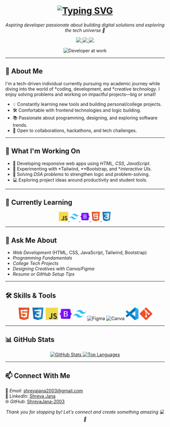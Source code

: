 <h1 align="center">
<a href="https://git.io/typing-svg">
<img src="https://readme-typing-svg.herokuapp.com?font=JetBrains+Mono&weight=700&size=32&pause=800&color=00C4FF&center=true&width=650&lines=%F0%9F%91%8B+Hi%2C+I'm+Shreya+Jana!;%F0%9F%92%BB+Tech+Enthusiast+%7C+Learner+%7C+Coder" alt="Typing SVG">
</a>
</h1>

<p align="center">
<em>Aspiring developer passionate about building digital solutions and exploring the tech universe 🚀</em>
</p>

<p align="center">
<a href="https://github.com/ShreyaJana-2003">
<img src="https://img.shields.io/github/followers/ShreyaJana-2003?label=Follow&style=flat-square&logo=github&logoColor=white&color=181717" />
</a>
<a href="https://www.linkedin.com/in/shreya-jana-26a4a4328/">
<img src="https://img.shields.io/badge/LinkedIn-0A66C2?style=flat-square&logo=linkedin&logoColor=white" />
</a>
<a href="mailto:sjana2181@gmail.com">
<img src="https://img.shields.io/badge/Gmail-D14836?style=flat-square&logo=gmail&logoColor=white" />
</a>
</p>

<p align="center">
<img src="https://media.giphy.com/media/qgQUggAC3Pfv687qPC/giphy.gif" width="300" alt="Developer at work" />
</p>

---

## 🌟 About Me

I'm a tech-driven individual currently pursuing my academic journey while diving into the world of *coding, development, and **creative technology*. I enjoy solving problems and working on impactful projects—big or small!

- 💡 Constantly learning new tools and building personal/college projects.
- 🛠 Comfortable with frontend technologies and logic building.
- 📚 Passionate about programming, designing, and exploring software trends.
- 🤝 Open to collaborations, hackathons, and tech challenges.

---

## 🚀 What I'm Working On

- 📱 Developing responsive web apps using *HTML, CSS, JavaScript*.
- 🌱 Experimenting with *Tailwind, **Bootstrap, and **interactive UIs*.
- 🧠 Solving *DSA problems* to strengthen logic and problem-solving.
- 💻 Exploring project ideas around productivity and student tools.

---

## 🌱 Currently Learning

<p align="center">
<a href="https://www.javascript.com">
<img height="30" src="https://raw.githubusercontent.com/devicons/devicon/master/icons/javascript/javascript-original.svg" alt="JavaScript" title="JavaScript" />
</a>
<a href="https://tailwindcss.com">
<img height="30" src="https://raw.githubusercontent.com/devicons/devicon/master/icons/tailwindcss/tailwindcss-plain.svg" alt="TailwindCSS" title="TailwindCSS" />
</a>
<a href="https://getbootstrap.com">
<img height="30" src="https://raw.githubusercontent.com/devicons/devicon/master/icons/bootstrap/bootstrap-original.svg" alt="Bootstrap" title="Bootstrap" />
</a>
<a href="https://www.w3.org/html">
<img height="30" src="https://raw.githubusercontent.com/devicons/devicon/master/icons/html5/html5-original.svg" alt="HTML5" title="HTML5" />
</a>
<a href="https://www.w3.org/Style/CSS/">
<img height="30" src="https://raw.githubusercontent.com/devicons/devicon/master/icons/css3/css3-original.svg" alt="CSS3" title="CSS3" />
</a>
</p>

---

## 💬 Ask Me About

- *Web Development* (HTML, CSS, JavaScript, Tailwind, Bootstrap)
- *Programming Fundamentals*
- *College Tech Projects*
- *Designing Creatives with Canva/Figma*
- *Resume or GitHub Setup Tips*

---

## 🛠 Skills & Tools

<p align="center">
<img src="https://raw.githubusercontent.com/devicons/devicon/master/icons/html5/html5-original.svg" width="40" alt="HTML" />
<img src="https://raw.githubusercontent.com/devicons/devicon/master/icons/css3/css3-original.svg" width="40" alt="CSS" />
<img src="https://raw.githubusercontent.com/devicons/devicon/master/icons/javascript/javascript-original.svg" width="40" alt="JavaScript" />
<img src="https://raw.githubusercontent.com/devicons/devicon/master/icons/bootstrap/bootstrap-original.svg" width="40" alt="Bootstrap" />
<img src="https://raw.githubusercontent.com/devicons/devicon/master/icons/tailwindcss/tailwindcss-plain.svg" width="40" alt="TailwindCSS" />
<img src="https://www.vectorlogo.zone/logos/figma/figma-icon.svg" width="40" alt="Figma" />
<img src="https://upload.wikimedia.org/wikipedia/commons/0/08/Canva_logo_2021.svg" width="40" alt="Canva" />
<img src="https://raw.githubusercontent.com/devicons/devicon/master/icons/vscode/vscode-original.svg" width="40" alt="VS Code" />
<img src="https://raw.githubusercontent.com/devicons/devicon/master/icons/git/git-original.svg" width="40" alt="Git" />
</p>

---

## 📊 GitHub Stats

<p align="center">
<a href="https://github.com/ShreyaJana-2003">
<img src="https://github-readme-stats.vercel.app/api?username=ShreyaJana-2003&show_icons=true&theme=tokyonight&hide_border=true&border_radius=10" alt="GitHub Stats" />
</a>
<a href="https://github.com/ShreyaJana-2003">
<img src="https://github-readme-stats.vercel.app/api/top-langs/?username=ShreyaJana-2003&layout=compact&theme=tokyonight&hide_border=true&border_radius=10" alt="Top Languages" />
</a>
</p>

---

## 📫 Connect With Me

📧 *Email*: [shreyajana2003@gmail.com](mailto:sjana2181@gmail.com)  
💼 *LinkedIn*: [Shreya Jana](https://www.linkedin.com/in/shreya-jana-26a4a4328/)  
🌐 *GitHub*: [ShreyaJana-2003](https://github.com/ShreyaJana-2003)

<p align="center">
<em>Thank you for stopping by! Let's connect and create something amazing 💻🌟</em>
</p>
